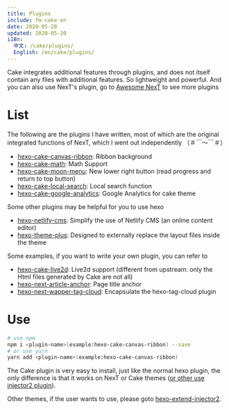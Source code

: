 ```yaml
---
title: Plugins
include: fm-cake-en
date: 2020-05-20
updated: 2020-05-20
i18n:
  中文: /cake/plugins/
  English: /en/cake/plugins/
---
```


Cake integrates additional features through plugins, and does not itself contain any files with additional features. So lightweight and powerful. And you can also use NexT's plugin, go to [Awesome NexT](https://github.com/theme-next/awesome-next) to see more plugins

# List

The following are the plugins I have written, most of which are the original integrated functions of NexT, which I went out independently （＃￣～￣＃）

- [hexo-cake-canvas-ribbon](https://github.com/jiangtj-lab/hexo-cake-canvas-ribbon): Ribbon background
- [hexo-cake-math](https://github.com/jiangtj-lab/hexo-cake-math): Math Support
- [hexo-cake-moon-menu](https://github.com/jiangtj-lab/hexo-cake-moon-menu): New lower right button (read progress and return to top button)
- [hexo-cake-local-search](https://github.com/jiangtj-lab/hexo-cake-local-search): Local search function
- [hexo-cake-google-analytics](https://github.com/jiangtj-lab/hexo-cake-google-analytics): Google Analytics for cake theme

Some other plugins may be helpful for you to use hexo
- [hexo-netlify-cms](https://github.com/jiangtj/hexo-netlify-cms): Simplify the use of Netlify CMS (an online content editor)
- [hexo-theme-plus](https://github.com/jiangtj/hexo-theme-plus): Designed to externally replace the layout files inside the theme

Some examples, if you want to write your own plugin, you can refer to
- [hexo-cake-live2d](https://github.com/jiangtj-lab/hexo-cake-live2d): Live2d support (different from upstream: only the Html files generated by Cake are not all)
- [hexo-next-article-anchor](https://github.com/jiangtj-lab/hexo-next-article-anchor): Page title anchor
- [hexo-next-wapper-tag-cloud](https://github.com/jiangtj-lab/hexo-next-wapper-tag-cloud): Encapsulate the hexo-tag-cloud plugin

# Use

```bash
# use npm
npm i <plugin-name>(example:hexo-cake-canvas-ribbon) --save
# or use yarn
yarn add <plugin-name>(example:hexo-cake-canvas-ribbon)
```

The Cake plugin is very easy to install, just like the normal hexo plugin, the only difference is that it works on NexT or Cake themes ([or other use injector2 plugin](https://github.com/jiangtj/hexo-extend-injector2)).

Other themes, if the user wants to use, please goto [hexo-extend-injector2](https://github.com/jiangtj/hexo-extend-injector2).
